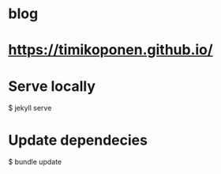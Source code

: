 # blog
# https://timikoponen.github.io/

# Serve locally
$ jekyll serve

# Update dependecies
$ bundle update